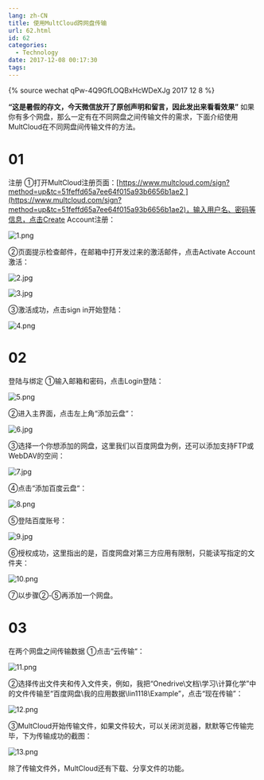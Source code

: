 ```yaml
---
lang: zh-CN
title: 使用MultCloud跨网盘传输
url: 62.html
id: 62
categories:
  - Technology
date: 2017-12-08 00:17:30
tags:
---
```


{% source wechat qPw-4Q9GfLOQBxHcWDeXJg 2017 12 8 %}

**“这是暑假的存文，今天微信放开了原创声明和留言，因此发出来看看效果”**
如果你有多个网盘，那么一定有在不同网盘之间传输文件的需求，下面介绍使用MultCloud在不同网盘间传输文件的方法。
<!--more-->

# 01

注册 ①打开MultCloud注册页面：[https://www.multcloud.com/sign?method=up&tc=51feffd65a7ee64f015a93b6656b1ae2 ](https://www.multcloud.com/sign?method=up&tc=51feffd65a7ee64f015a93b6656b1ae2)，输入用户名、密码等信息，点击Create Account注册：

![1.png](https://bb.njzjz.win/file/jinzhe/img/1KrSNGFylYoKLUbowp3UEOnhxnc5qdPv2)

②页面提示检查邮件，在邮箱中打开发过来的激活邮件，点击Activate Account激活：

![2.jpg](https://bb.njzjz.win/file/jinzhe/img/1dWN5SzMCGnsnUxAZ0i5aBi7wb0xlFVCo)

![3.jpg](https://bb.njzjz.win/file/jinzhe/img/1VeKk_LDlN8TGqQvOdaQmYZui0G93J1wc)

③激活成功，点击sign in开始登陆：

![4.png](https://bb.njzjz.win/file/jinzhe/img/13BcL2GIl2o2ZlP2hETgf50-GlJpKIfo4)

# 02

登陆与绑定 ①输入邮箱和密码，点击Login登陆：

![5.png](https://bb.njzjz.win/file/jinzhe/img/1S3XKbS26EAyC8Tv3ITq6D8osVTUIcXA1)

②进入主界面，点击左上角“添加云盘“：

![6.jpg](https://bb.njzjz.win/file/jinzhe/img/16EM71ZfMXYTZGLyhnQH5kQ6YsoEtsM9D)

③选择一个你想添加的网盘，这里我们以百度网盘为例，还可以添加支持FTP或WebDAV的空间：

![7.jpg](https://bb.njzjz.win/file/jinzhe/img/1Gd_ImjxDC4CwXtR9fh571fTMGThhEC4g)

④点击“添加百度云盘“：

![8.png](https://bb.njzjz.win/file/jinzhe/img/1RrZsEMSH1CT67mjeR3CffJVFkUOGMjcp)

⑤登陆百度账号：

![9.jpg](https://bb.njzjz.win/file/jinzhe/img/1I4JtS8Ge5fd0kZcAEfE4FHe0TuE3HBfz)

⑥授权成功，这里指出的是，百度网盘对第三方应用有限制，只能读写指定的文件夹：

![10.png](https://bb.njzjz.win/file/jinzhe/img/18uW93KvYWriQnpvt_PD6lhcJqY_GUupx)

⑦以步骤②-⑤再添加一个网盘。

# 03

在两个网盘之间传输数据 ①点击“云传输“：

![11.png](https://bb.njzjz.win/file/jinzhe/img/1ZctOzCrJXGaLdUDtWeyqOwFzrtR2B3Ga)

②选择传出文件夹和传入文件夹，例如，我把“Onedrive\\文档\\学习\\计算化学”中的文件传输至“百度网盘\\我的应用数据\\lin1118\\Example”，点击“现在传输”：

![12.png](https://bb.njzjz.win/file/jinzhe/img/13SGMAwxgG9pg4bwWJDrTWWSQQ1k68JUz)

③MultCloud开始传输文件，如果文件较大，可以关闭浏览器，默默等它传输完毕，下为传输成功的截图：

![13.png](https://bb.njzjz.win/file/jinzhe/img/1FN-D_YX_aUN0Qacu-DSQEgF8RNPvw6m-)

除了传输文件外，MultCloud还有下载、分享文件的功能。
